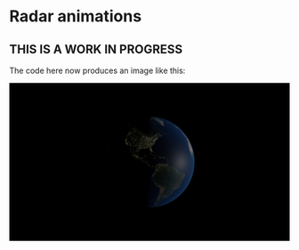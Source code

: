 # Radar animations

## THIS IS A WORK IN PROGRESS

The code here now produces an image like this:

![](blender_test_earth.png)